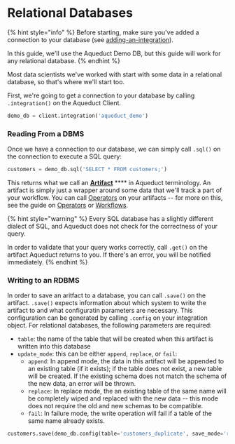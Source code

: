# Relational Databases

{% hint style="info" %}
Before starting, make sure you've added a connection to your database (see [adding-an-integration](../adding-an-integration/ "mention")).

In this guide, we'll use the Aqueduct Demo DB, but this guide will work for any relational database.
{% endhint %}

Most data scientists we've worked with start with some data in a relational database, so that's where we'll start too.&#x20;

First, we're going to get a connection to your database by calling `.integration()` on the Aqueduct Client.&#x20;

```python
demo_db = client.integration('aqueduct_demo')
```

### Reading From a DBMS

Once we have a connection to our database, we can simply call `.sql()` on the connection to execute a SQL query:

```python
customers = demo_db.sql('SELECT * FROM customers;')
```

This returns what we call an [**Artifact**](../../artifacts/) **** in Aqueduct terminology. An artifact is simply just a wrapper around some data that we'll track a part of your workflow. You can call [Operators](../../operators.md) on your artifacts -- for more on this, see the guide on [Operators](../../operators.md) or [Workflows](../../workflows/page-4.md).

{% hint style="warning" %}
Every SQL database has a slightly different dialect of SQL, and Aqueduct does not check for the correctness of your query.&#x20;

In order to validate that your query works correctly, call `.get()` on the artifact Aqueduct returns to you. If there's an error, you will be notified immediately.
{% endhint %}

### Writing to an RDBMS

In order to save an aritfact to a database, you can call `.save()` on the artifact. `.save()` expects information about which system to write the artifact to and what configuratin parameters are necessary. This configuration can be generated by calling `.config` on your integration object. For relational databases, the following parameters are required:

* `table`: the name of the table that will be created when this artifact is written into this database
* `update_mode`: this can be either `append`, `replace`, or `fail`:
  * `append`: In append mode, the data in this artifact will be appended to an existing table (if it exists); if the table does not exist, a new table will be created. If the existing schema does not match the schema of the new data, an error will be thrown.
  * `replace`: In replace mode, the an existing table of the same name will be completely wiped and replaced with the new data -- this mode does not require the old and new schemas to be compatible.
  * `fail`: In failure mode, the write operation will fail if a table of the same name already exists.

```python
customers.save(demo_db.config(table='customers_duplicate', save_mode='replace'))
```
